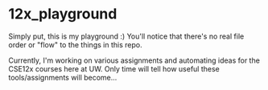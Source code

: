 # 12x_playground

Simply put, this is my playground :) You'll notice that there's no real file order or "flow" to the things in this repo. 

Currently, I'm working on various assignments and automating ideas for the CSE12x courses here at UW. Only time will tell how useful these tools/assignments will become...
